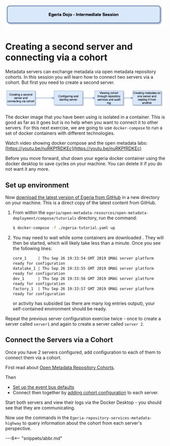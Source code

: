 <!-- SPDX-License-Identifier: CC-BY-4.0 -->
<!-- Copyright Contributors to the ODPi Egeria project 2020. -->

![Blue - Intermediate sessions](egeria-dojo-session-coding-blue-intermediate-session.png)

# Creating a second server and connecting via a cohort

Metadata servers can exchange metadata via open metadata repository cohorts. 
In this session you will learn how to connect two servers via a cohort.
But first you need to create a second server.

![Second Server Content](egeria-dojo-day-1-3-2-4-second-server.png)

The docker image that you have been using is isolated in a container.  This is good as far as it goes
but is no help when you want to connect it to other servers.
For this next exercise, we are going to use `docker-compose` to run a set of docker containers with different
technologies.

Watch video showing docker compose and the open metadata labs: [https://youtu.be/nuRKPfRDKEc](https://youtu.be/nuRKPfRDKEc)

Before you move forward, shut down your egeria docker container using the docker desktop to save cycles on your machine.
You can delete it if you do not want it any more.

## Set up environment

Now [download the latest version of Egeria from GitHub](../../education/tutorials/git-and-git-hub-tutorial/task-downloading-egeria-source.md)
in a new directory on your machine.  This is a direct copy of the latest content from GitHub.

1. From within the `egeria/open-metadata-resources/open-metadata-deployment/compose/tutorials` directory, run the command:

    ```bash
    $ docker-compose -f ./egeria-tutorial.yaml up
    ```

1. You may need to wait while some containers are downloaded . They will then be started, which will likely take less than a minute. Once you see the following lines:

    ```text
    core_1     | Thu Sep 26 19:33:54 GMT 2019 OMAG server platform ready for configuration
    datalake_1 | Thu Sep 26 19:33:55 GMT 2019 OMAG server platform ready for configuration
    dev_1      | Thu Sep 26 19:33:56 GMT 2019 OMAG server platform ready for configuration
    factory_1  | Thu Sep 26 19:33:57 GMT 2019 OMAG server platform ready for configuration

    ```

     or activity has subsided (as there are many log entries output), your self-contained environment should be ready.
     
Repeat the previous server configuration exercise twice - once to create a server called `server1` and again to create a server called `server 2`.

## Connect the Servers via a Cohort

Once you have 2 servers configured, add configuration to each of them to connect them via a cohort.

First read about [Open Metadata Repository Cohorts](../../../open-metadata-implementation/repository-services/docs/open-metadata-repository-cohort.md).

Then
* [Set up the event bus defaults](../../../open-metadata-implementation/admin-services/docs/user/configuring-event-bus.md)
* Connect then together by [adding cohort configuration](../../../open-metadata-implementation/admin-services/docs/user/configuring-registration-to-a-cohort.md) to each server.

Start both servers and view their logs via the Docker Desktop - you should see that they are communicating.

Now use the commands in the `Egeria-repository-services-metadata-highway` to query information about
the cohort from each server's perspective.

---8<-- "snippets/abbr.md"
